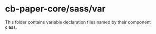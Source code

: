 # cb-paper-core/sass/var

This folder contains variable declaration files named by their component class.
